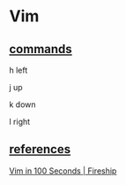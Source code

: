 # Vim

## [commands](https://github.com/CoderSales/Vim/blob/main/docs/commands.md)

h left

j up

k down

l right

## [references](https://github.com/CoderSales/Vim/blob/main/docs/references.md)

[Vim in 100 Seconds | Fireship](https://youtu.be/-txKSRn0qeA?t=68)
